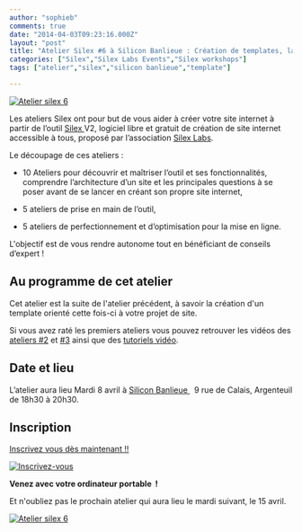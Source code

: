 ```yaml
---
author: "sophieb"
comments: true
date: "2014-04-03T09:23:16.000Z"
layout: "post"
title: "Atelier Silex #6 à Silicon Banlieue : Création de templates, la suite"
categories: ["Silex","Silex Labs Events","Silex workshops"]
tags: ["atelier","silex","silicon banlieue","template"]

---
```

[![Atelier silex 6](https://www.silexlabs.org/wp-content/uploads/2014/03/SB-atelier-silex-06-bandeau-agglogo.png)](https://www.silexlabs.org/wp-content/uploads/2014/03/SB-atelier-silex-06-bandeau-agglogo.png)

Les ateliers Silex ont pour but de vous aider à créer votre site internet à partir de l’outil [Silex ](http://www.silex.me)V2, logiciel libre et gratuit de création de site internet accessible à tous, proposé par l’association [Silex Labs](https://www.silexlabs.org/).

Le découpage de ces ateliers :




  * 10 Ateliers pour découvrir et maîtriser l’outil et ses fonctionnalités, comprendre l’architecture d’un site et les principales questions à se poser avant de se lancer en créant son propre site internet,




  * 5 ateliers de prise en main de l’outil,




  * 5 ateliers de perfectionnement et d’optimisation pour la mise en ligne.


L'objectif est de vous rendre autonome tout en bénéficiant de conseils d’expert !


## Au programme de cet atelier


Cet atelier est la suite de l'atelier précédent, à savoir la création d'un template orienté cette fois-ci à votre projet de site.


Si vous avez raté les premiers ateliers vous pouvez retrouver les vidéos des [ateliers #2](https://www.silexlabs.org/201165/the-blog/master-class-silex-atelier-2-liens-internes-externes-et-embeded/) et [#3](https://www.silexlabs.org/201333/silex/atelier-silex-3-liens-internes-liens-externes-et-liens-embeded/) ainsi que des [tutoriels vidéo](https://www.silexlabs.org/201324/silex/tutorials-silex/tutoriels-video-silex/%20%E2%80%8E).





## Date et lieu




L’atelier aura lieu Mardi 8 avril à [Silicon Banlieue ](http://www.siliconbanlieue.fr/contact/)  9 rue de Calais, Argenteuil de 18h30 à 20h30.





## Inscription




[Inscrivez vous dès maintenant !!](http://www.siliconbanlieue.fr/evenements/atelier-silex-6/)




[![Inscrivez-vous](https://www.silexlabs.org/wp-content/uploads/2014/02/bouton_Inscrivez-vous_bleu.jpg)](http://www.siliconbanlieue.fr/evenements/atelier-silex-6/)




**Venez avec votre ordinateur portable  !**




Et n'oubliez pas le prochain atelier qui aura lieu le mardi suivant, le 15 avril.




[![Atelier silex 6](https://www.silexlabs.org/wp-content/uploads/2014/03/SB-atelier-silex-06-carre-agglogo.png)](https://www.silexlabs.org/wp-content/uploads/2014/03/SB-atelier-silex-06-carre-agglogo.png)


